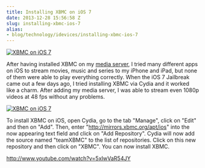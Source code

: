 ```yaml
---
title: Installing XBMC on iOS 7
date: 2013-12-28 15:56:58 Z
slug: installing-xbmc-ios-7
alias:
- blog/technology/idevices/installing-xbmc-ios-7
---
```


[![XBMC on iOS 7](https://leolabs.imgix.net/2013/12/xbmc-ios-banner.jpg?max-w=700)](/assets/2013/12/xbmc-ios-banner.jpg)

After having installed XBMC on my [media server](http://leolabs.org/blog/building-living-room-media-center-part-2/ "Building a living room media center – Part 2: The Intel NUC"), I tried many different apps on iOS to stream movies, music and series to my iPhone and iPad, but none of them were able to play everything correctly. When the iOS 7 Jailbreak came out a few days ago, I tried installing XBMC via Cydia and it worked like a charm. After adding my media server, I was able to stream even 1080p videos at 48 fps without any problems.

[![XBMC on iOS 7](https://leolabs.imgix.net/2013/12/Photo-385.png?max-w=700)](/assets/2013/12/Photo-385.png)

To install XBMC on iOS, open Cydia, go to the tab "Manage", click on "Edit" and then on "Add". Then, enter "http://mirrors.xbmc.org/apt/ios" into the now appearing text field and click on "Add Repository". Cydia will now add the source named "teamXBMC" to the list of repositories. Click on this new repository and then click on "XBMC". You can now install XBMC.

http://www.youtube.com/watch?v=5xIwVaR54JY
